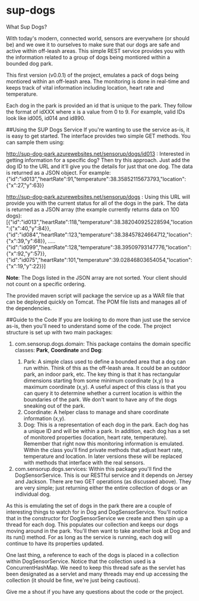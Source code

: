 # sup-dogs
What Sup Dogs?

With today's modern, connected world, sensors are everywhere (or should be) and we owe it to ourselves to make sure that our dogs are safe and active within off-leash areas. This simple REST service provides you with the information related to a group of dogs being montiored within a bounded dog park.

This first version (v0.0.1) of the project, emulates a pack of dogs being montiored within an off-leash area. The monitoring is done in real-time and keeps track of vital information including location, heart rate and temperature.

Each dog in the park is provided an id that is unique to the park. They follow the format of idXXX where x is a value from 0 to 9. For example, valid IDs look like id005, id014 and id890.

##Using the SUP Dogs Service
If you're wanting to use the service as-is, it is easy to get started. The interface provides two simple GET methods. You can sample them using:

http://sup-dog-park.azurewebsites.net/sensorup/dogs/id013 : Interested in getting information for a specific dog? Then try this approach. Just add the dog ID to the URL and it'll give you the details for just that one dog. The data is returned as a JSON object. For example: {"id":"id013","heartRate":91,"temperature":38.35852115673793,"location":{"x":27,"y":63}}

http://sup-dog-park.azurewebsites.net/sensorup/dogs  : Using this URL will provide you with the current status for all of the dogs in the park. The data is returned as a JSON array (the example currently returns data on 100 dogs): 
[{"id":"id013","heartRate":118,"temperature":38.382040925228594,"location":{"x":40,"y":84}},{"id":"id084","heartRate":123,"temperature":38.38457824664712,"location":{"x":39,"y":68}},
.....
{"id":"id099","heartRate":128,"temperature":38.39509793147776,"location":{"x":92,"y":57}},{"id":"id075","heartRate":101,"temperature":39.02846803654054,"location":{"x":19,"y":22}}]

<b>Note</b>: The Dogs listed in the JSON array are not sorted. Your client should not count on a specific ordering.

The provided maven script will package the service up as a WAR file that can be deployed quickly on Tomcat. The POM file lists and manages all of the dependencies. 

##Guide to the Code
If you are looking to do more than just use the service as-is, then you'll need to understand some of the code. The project structure is set up with two main packages: 
<ol><li>com.sensorup.dogs.domain: This package contains the domain specific classes: <b>Park</b>, <b>Coordinate</b> and <b>Dog</b>:</li>
<ol><li>Park: A simple class used to define a bounded area that a dog can run within. Think of this as the off-leash area. It could be an outdoor park, an indoor park, etc. The key thing is that it has rectangular dimensions starting from some minimum coordinate (x,y) to a maximum coordinate (x,y). A useful aspect of this class is that you can query it to determine whether a current location is within the boundaries of the park. We don't want to have any of the dogs sneaking out of the park.</li>
<li>Coordinate: A helper class to manage and share coordinate information (x,y).</li>
<li>Dog: This is a representation of each dog in the park. Each dog has a unique ID and will be within a park. In addition, each dog has a set of monitored properties (location, heart rate, temperature). Remember that right now this monitoring information is emulated. Within the class you'll find private methods that adjust heart rate, temperature and location. In later versions these will be replaced with methods that interface with the real sensors.</li></ol> 
<li>com.sensorup.dogs.services: Within this package you'll find the DogSensorService. This is our RESTful service and it depends on Jersey and Jackson. There are two GET operations (as discussed above). They are very simple; just returning either the entire collection of dogs or an individual dog.</li>
</ol>

As this is emulating the set of dogs in the park there are a couple of interesting things to watch for in Dog and DogSensorService. You'll notice that in the constructor for DogSensorService we create and then spin up a thread for each dog. This populates our collection and keeps our dogs moving around in the park. You'll then want to take another look at Dog and its run() method. For as long as the service is running, each dog will continue to have its properties updated.

One last thing, a reference to each of the dogs is placed in a collection within DogSensorService. Notice that the collection used is a ConcurrentHashMap. We need to keep this thread safe as the servlet has been designated as a servlet and many threads may end up accessing the collection (it should be fine, we're just being cautious).

Give me a shout if you have any questions about the code or the project.

